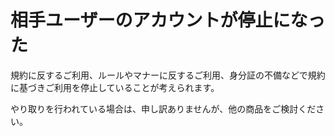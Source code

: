 # 相手ユーザーのアカウントが停止になった

規約に反するご利用、ルールやマナーに反するご利用、身分証の不備などで規約に基づきご利用を停止していることが考えられます。  

やり取りを行われている場合は、申し訳ありませんが、他の商品をご検討ください。
